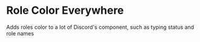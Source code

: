 # Role Color Everywhere

Adds roles color to a lot of Discord's component, such as typing status and role names
